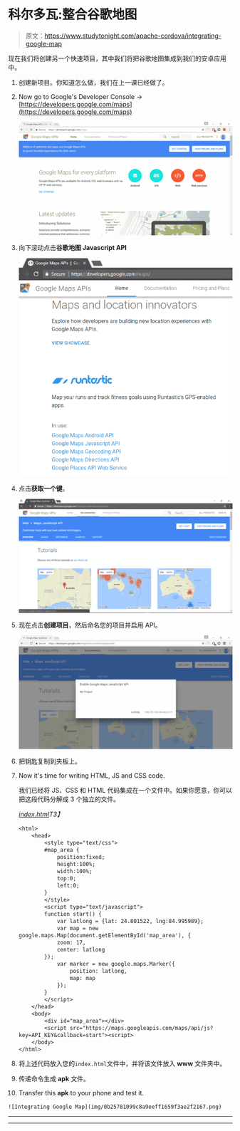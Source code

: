# 科尔多瓦:整合谷歌地图

> 原文：<https://www.studytonight.com/apache-cordova/integrating-google-map>

现在我们将创建另一个快速项目，其中我们将把谷歌地图集成到我们的安卓应用中。

1.  创建新项目。你知道怎么做，我们在上一课已经做了。
2.  Now go to Google's Developer Console → [https://developers.google.com/maps](https://developers.google.com/maps)

    ![Integrating Google Map](img/78771350b24aff79315edebf46b221cb.png)

3.  向下滚动点击**谷歌地图 Javascript API**

    ![Integrating Google Map](img/bb79c632b7a644f03714e8eb07761fc2.png)

4.  点击**获取一个键**。

    ![Integrating Google Map](img/7a388cb17e9337d5094b300667465d54.png)

5.  现在点击**创建项目**，然后命名您的项目并启用 API。

    ![Integrating Google Map](img/934f8548f508d8f358fe2091d2e37d98.png)

6.  把钥匙复制到夹板上。
7.  Now it's time for writing HTML, JS and CSS code.

    我们已经将 JS、CSS 和 HTML 代码集成在一个文件中。如果你愿意，你可以把这段代码分解成 3 个独立的文件。

    *<u>index.html</u>T3】*

    ```
    <html>
        <head>
            <style type="text/css">
            #map_area {
    	        position:fixed;
    	        height:100%;
    	        width:100%;
    	        top:0;
    	        left:0;
            }
            </style>
            <script type="text/javascript">
            function start() {
                var latlong = {lat: 24.801522, lng:84.995989};
                var map = new google.maps.Map(document.getElementById('map_area'), {
                zoom: 17,
                center: latlong
            });
                var marker = new google.maps.Marker({
                    position: latlong,
                    map: map
                });
            }
            </script>
        </head>
        <body>
            <div id="map_area"></div>
            <script src="https://maps.googleapis.com/maps/api/js?key=API_KEY&callback=start"><script>
        </body>
    </html>
    ```

8.  将上述代码放入您的`index.html`文件中，并将该文件放入 **www** 文件夹中。
9.  传递命令生成 **apk** 文件。
10.  Transfer this **apk** to your phone and test it.

    ![Integrating Google Map](img/0b25781099c8a9eeff1659f3ae2f2167.png)

* * *

* * *